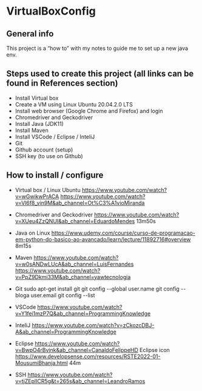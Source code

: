 # VirtualBoxConfig

## General info
This project is a “how to” with my notes to guide me to set up a new java env.

## Steps used to create this project (all links can be found in References section)
* Install Virtual box
* Create a VM using Linux Ubuntu 20.04.2.0 LTS
* Install web browser (Google Chrome and Firefox) and login
* Chromedriver and Geckodriver
* Install Java (JDK11)
* Install Maven
* Install VSCode / Eclipse / InteliJ
* Git
* Github account (setup)
* SSH key (to use on Github)

## How to install / configure

* Virtual box / Linux Ubuntu
https://www.youtube.com/watch?v=wGwikwPrACA
https://www.youtube.com/watch?v=Vl6f8_vin9M&ab_channel=Ot%C3%A1vioMiranda 

* Chromedriver and Geckodriver
https://www.youtube.com/watch?v=XUeu4ZzQNUI&ab_channel=EduardoMendes 
13m50s

* Java on Linux
https://www.udemy.com/course/curso-de-programacao-em-python-do-basico-ao-avancado/learn/lecture/11892716#overview
8m15s

* Maven
https://www.youtube.com/watch?v=w0sANDwLUcA&ab_channel=LuisFernandes 
https://www.youtube.com/watch?v=PpZ9Dkmi33M&ab_channel=yawtecnologia 

* Git
sudo apt-get install git
git config --global user.name <user name>
git config --bloga user.email <user email>
git config --list

* VSCode 
https://www.youtube.com/watch?v=Y1fei1mzP7Q&ab_channel=ProgrammingKnowledge 

* InteliJ 
https://www.youtube.com/watch?v=zCkozcDBJ-A&ab_channel=ProgrammingKnowledge 

* Eclipse 
https://www.youtube.com/watch?v=BwpO4rBvjnk&ab_channel=CanaldoFelippeHD
Eclipse icon
https://www.developsense.com/resources/RSTE2022-01-MousumiBhanja.html
44m

* SSH
https://www.youtube.com/watch?v=tjZEplICR5g&t=265s&ab_channel=LeandroRamos 
